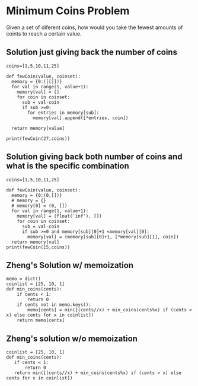 # Minimum Coins Problem
Given a set of diferent coins, how would you take the fewest amounts of coints to reach a certain value.

## Solution just giving back the number of coins
```
coins=[1,5,10,11,25]

def fewCoin(value, coinset):
  memory = {0:([[]])}
  for val in range(1, value+1):
    memory[val] = []
    for coin in coinset:
      sub = val-coin
      if sub >=0:
        for entries in memory[sub]:
          memory[val].append([*entries, coin])

  return memory[value]

print(fewCoin(27,coins))
```

## Solution giving back both number of coins and what is the specific combination
```
coins=[1,5,10,11,25]

def fewCoin(value, coinset):
  memory = {0:(0,[])}
  # memory = {}
  # memory[0] = (0, [])
  for val in range(1, value+1):
    memory[val] = (float('inf'), [])
    for coin in coinset:
      sub = val-coin
      if sub >=0 and memory[sub][0]+1 <memory[val][0]:
        memory[val] = (memory[sub][0]+1, [*memory[sub][1], coin])
  return memory[val]
print(fewCoin(15,coins))
```
## Zheng's Solution w/ memoization
```
memo = dict()
coinlist = [25, 10, 1]
def min_coins(cents):
    if cents < 1:
        return 0
    if cents not in memo.keys():    
        memo[cents] = min([(cents//x) + min_coins(cents%x) if (cents > x) else cents for x in coinlist])
    return memo[cents]
 ```
 
 ## Zheng's solution w/o memoization
 ```
 coinlist = [25, 10, 1]
def min_coins(cents):
    if cents < 1:
        return 0
    return min([(cents//x) + min_coins(cents%x) if (cents > x) else cents for x in coinlist])
```
